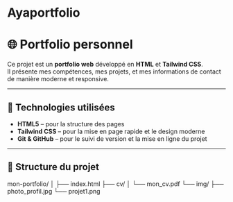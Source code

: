# Ayaportfolio
# 🌐 Portfolio personnel

Ce projet est un **portfolio web** développé en **HTML** et **Tailwind CSS**.  
Il présente mes compétences, mes projets, et mes informations de contact de manière moderne et responsive.

---

## 🚀 Technologies utilisées

- **HTML5** – pour la structure des pages  
- **Tailwind CSS** – pour la mise en page rapide et le design moderne  
- **Git & GitHub** – pour le suivi de version et la mise en ligne du projet  

---

## 📂 Structure du projet


mon-portfolio/
│
├── index.html
├── cv/
│   └── mon_cv.pdf
└── img/
    ├── photo_profil.jpg
    └── projet1.png
